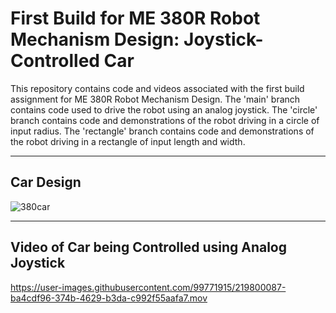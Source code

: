 # First Build for ME 380R Robot Mechanism Design: Joystick-Controlled Car

This repository contains code and videos associated with the first build assignment for ME 380R  Robot Mechanism Design. The 'main' branch contains code used to drive the robot using an analog joystick. The 'circle' branch contains code and demonstrations of the robot driving in a circle of input radius. The 'rectangle' branch contains code and demonstrations of the robot driving in a rectangle of input length and width.

---
## Car Design
![380car](https://user-images.githubusercontent.com/99771915/219800084-19f53549-fe0d-4a5d-9b19-82724572f875.jpg)

---
## Video of Car being Controlled using Analog Joystick
https://user-images.githubusercontent.com/99771915/219800087-ba4cdf96-374b-4629-b3da-c992f55aafa7.mov


